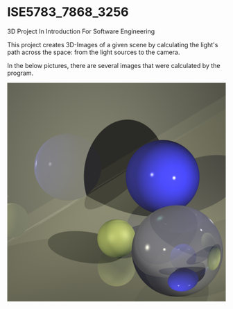# ISE5783_7868_3256
3D Project In Introduction For Software Engineering

This project creates 3D-Images of a given scene by calculating the light's path across the space: from the light sources to the camera.

In the below pictures, there are several images that were calculated by the program.

<img src="3D image 1.png"></img>

